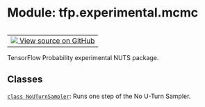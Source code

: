 <div itemscope itemtype="http://developers.google.com/ReferenceObject">
<meta itemprop="name" content="tfp.experimental.mcmc" />
<meta itemprop="path" content="Stable" />
</div>

# Module: tfp.experimental.mcmc


<table class="tfo-notebook-buttons tfo-api" align="left">

<td>
  <a target="_blank" href="https://github.com/tensorflow/probability/blob/master/tensorflow_probability/python/experimental/mcmc/__init__.py">
    <img src="https://www.tensorflow.org/images/GitHub-Mark-32px.png" />
    View source on GitHub
  </a>
</td></table>



TensorFlow Probability experimental NUTS package.

<!-- Placeholder for "Used in" -->


## Classes

[`class NoUTurnSampler`](../../tfp/experimental/mcmc/NoUTurnSampler.md): Runs one step of the No U-Turn Sampler.

